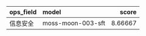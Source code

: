 | ops_field   | model             |   score |
|:------------|:------------------|--------:|
| 信息安全    | moss-moon-003-sft | 8.66667 |